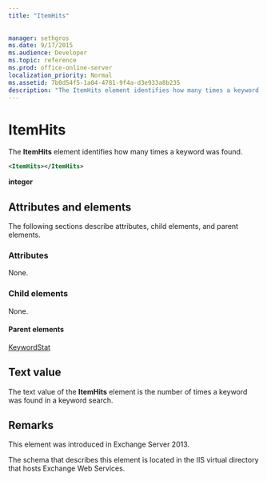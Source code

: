 ```yaml
---
title: "ItemHits"
 
 
manager: sethgros
ms.date: 9/17/2015
ms.audience: Developer
ms.topic: reference
ms.prod: office-online-server
localization_priority: Normal
ms.assetid: 7b0d54f5-1a04-4781-9f4a-d3e933a8b235
description: "The ItemHits element identifies how many times a keyword was found."
---
```


# ItemHits

The **ItemHits** element identifies how many times a keyword was found. 
  
```XML
<ItemHits></ItemHits>
```

 **integer**
## Attributes and elements

The following sections describe attributes, child elements, and parent elements.
  
### Attributes

None.
  
### Child elements

None.
  
#### Parent elements

[KeywordStat](keywordstat.md)
  
## Text value

The text value of the **ItemHits** element is the number of times a keyword was found in a keyword search. 
  
## Remarks

This element was introduced in Exchange Server 2013.
  
The schema that describes this element is located in the IIS virtual directory that hosts Exchange Web Services.
  

